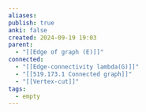 ```yaml
---
aliases: 
publish: true
anki: false
created: 2024-09-19 19:03
parent:
  - "[[Edge of graph (E)]]"
connected:
  - "[[Edge-connectivity lambda(G)]]"
  - "[[519.173.1 Connected graph]]"
  - "[[Vertex-cut]]"
tags:
  - empty
---
```

